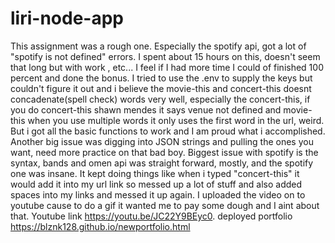 # liri-node-app
This assignment was a rough one. Especially the spotify api, got a lot of "spotify is not defined" errors. I spent about 15 hours on this, doesn't seem that long but with work , etc... I feel if I had more time I could of finished 100 percent and done the bonus. I tried to use the .env to supply the keys but couldn't figure it out and i believe the movie-this and concert-this doesnt concadenate(spell check) words very well, especially the concert-this, if you do concert-this shawn mendes   it says venue not defined and movie-this when you use multiple words it only uses the first word in the url, weird. But i got all the basic functions to work and I am proud what i accomplished. Another big issue was digging into JSON strings and pulling the ones you want, need more practice on that bad boy. Biggest issue with spotify is the syntax, bands and omen api was straight forward, mostly, and the spotify one was insane. It kept doing things like when i typed "concert-this" it would add it into my url link so messed up a lot of stuff and also added spaces into my links and messed it up again. 
I uploaded the video on to youtube cause to do a gif it wanted me to pay some dough and I aint about that. 
Youtube link https://youtu.be/JC22Y9BEyc0.
deployed portfolio https://blznk128.github.io/newportfolio.html
